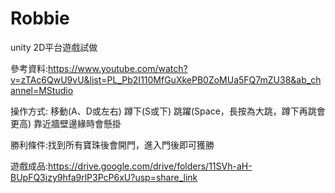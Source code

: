 # Robbie
 
unity 2D平台遊戲試做

參考資料:https://www.youtube.com/watch?v=zTAc6QwU9vU&list=PL_Pb2I110MfGuXkePB0ZoMUa5FQ7mZU38&ab_channel=MStudio

操作方式: 移動(A、D或左右) 蹲下(S或下) 跳躍(Space，長按為大跳，蹲下再跳會更高) 靠近牆壁邊緣時會懸掛

勝利條件:找到所有寶珠後會開門，進入門後即可獲勝

遊戲成品:https://drive.google.com/drive/folders/11SVh-aH-BUpFQ3izy9hfa9rlP3PcP6xU?usp=share_link
